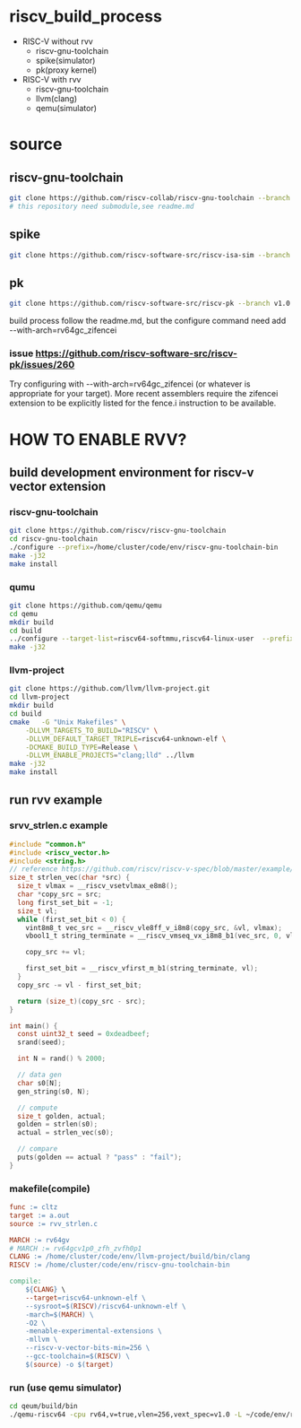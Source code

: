 # riscv_build_process

- RISC-V without rvv
    - riscv-gnu-toolchain
    - spike(simulator)
    - pk(proxy kernel) 
- RISC-V with rvv
    - riscv-gnu-toolchain
    - llvm(clang)
    - qemu(simulator)

# source
## riscv-gnu-toolchain
``` bash
git clone https://github.com/riscv-collab/riscv-gnu-toolchain --branch 2023.06.02
# this repository need submodule,see readme.md
``` 

## spike
``` bash
git clone https://github.com/riscv-software-src/riscv-isa-sim --branch dummy-tag-for-ci-storage
``` 

## pk
``` bash
git clone https://github.com/riscv-software-src/riscv-pk --branch v1.0.0
``` 
build process follow the readme.md, but the configure command need add --with-arch=rv64gc_zifencei


### issue https://github.com/riscv-software-src/riscv-pk/issues/260
Try configuring with --with-arch=rv64gc_zifencei (or whatever is appropriate for your target). More recent assemblers require the zifencei extension to be explicitly listed for the fence.i instruction to be available.




# HOW TO ENABLE RVV?

## build development environment for riscv-v vector extension
### riscv-gnu-toolchain
``` bash
git clone https://github.com/riscv/riscv-gnu-toolchain
cd riscv-gnu-toolchain
./configure --prefix=/home/cluster/code/env/riscv-gnu-toolchain-bin
make -j32 
make install
``` 

### qumu
``` bash
git clone https://github.com/qemu/qemu
cd qemu
mkdir build
cd build
../configure --target-list=riscv64-softmmu,riscv64-linux-user  --prefix=/home/cluster/code/env/qemu-riscv
make -j32
``` 


### llvm-project
``` bash
git clone https://github.com/llvm/llvm-project.git
cd llvm-project
mkdir build 
cd build 
cmake   -G "Unix Makefiles" \
	-DLLVM_TARGETS_TO_BUILD="RISCV" \
	-DLLVM_DEFAULT_TARGET_TRIPLE=riscv64-unknown-elf \
	-DCMAKE_BUILD_TYPE=Release \
	-DLLVM_ENABLE_PROJECTS="clang;lld" ../llvm
make -j32 
make install 
``` 

## run rvv example

### srvv_strlen.c example
``` c
#include "common.h"
#include <riscv_vector.h>
#include <string.h>
// reference https://github.com/riscv/riscv-v-spec/blob/master/example/strlen.s
size_t strlen_vec(char *src) {
  size_t vlmax = __riscv_vsetvlmax_e8m8();
  char *copy_src = src;
  long first_set_bit = -1;
  size_t vl;
  while (first_set_bit < 0) {
    vint8m8_t vec_src = __riscv_vle8ff_v_i8m8(copy_src, &vl, vlmax);
    vbool1_t string_terminate = __riscv_vmseq_vx_i8m8_b1(vec_src, 0, vl);

    copy_src += vl;

    first_set_bit = __riscv_vfirst_m_b1(string_terminate, vl);
  }
  copy_src -= vl - first_set_bit;

  return (size_t)(copy_src - src);
}

int main() {
  const uint32_t seed = 0xdeadbeef;
  srand(seed);

  int N = rand() % 2000;

  // data gen
  char s0[N];
  gen_string(s0, N);

  // compute
  size_t golden, actual;
  golden = strlen(s0);
  actual = strlen_vec(s0);

  // compare
  puts(golden == actual ? "pass" : "fail");
}
``` 
### makefile(compile)
``` makefile
func := cltz 
target := a.out
source := rvv_strlen.c

MARCH := rv64gv
# MARCH := rv64gcv1p0_zfh_zvfh0p1 
CLANG := /home/cluster/code/env/llvm-project/build/bin/clang
RISCV := /home/cluster/code/env/riscv-gnu-toolchain-bin

compile:
	${CLANG} \
	--target=riscv64-unknown-elf \
	--sysroot=$(RISCV)/riscv64-unknown-elf \
	-march=$(MARCH) \
	-O2 \
	-menable-experimental-extensions \
	-mllvm \
	--riscv-v-vector-bits-min=256 \
	--gcc-toolchain=$(RISCV) \
	$(source) -o $(target)
```

### run (use qemu simulator)
``` bash
cd qeum/build/bin
./qemu-riscv64 -cpu rv64,v=true,vlen=256,vext_spec=v1.0 -L ~/code/env/riscv-gnu-toolchain/ ~/code/rvv-intrinsic-doc/examples/a.out 
```
